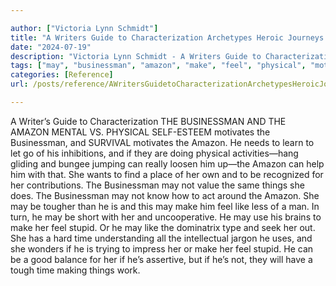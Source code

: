 ```yaml
---

author: ["Victoria Lynn Schmidt"]
title: "A Writers Guide to Characterization Archetypes Heroic Journeys and Other Elements of Dynamic Character Development - part0010_split_005.html"
date: "2024-07-19"
description: "Victoria Lynn Schmidt - A Writers Guide to Characterization Archetypes Heroic Journeys and Other Elements of Dynamic Character Development"
tags: ["may", "businessman", "amazon", "make", "feel", "physical", "motivates", "thing", "like", "stupid", "time", "writer", "guide", "characterization", "mental", "v", "survival", "need", "learn", "let", "go", "inhibition", "gliding", "bungee", "jumping"]
categories: [Reference]
url: /posts/reference/AWritersGuidetoCharacterizationArchetypesHeroicJourneysandOtherElementsofDynamicCharacterDevelopment-part0010split005html

---
```



A Writer’s Guide to Characterization
 THE BUSINESSMAN AND THE AMAZON
MENTAL VS. PHYSICAL
SELF-ESTEEM motivates the Businessman, and SURVIVAL motivates the Amazon. He needs to learn to let go of his inhibitions, and if they are doing physical activities—hang gliding and bungee jumping can really loosen him up—the Amazon can help him with that. She wants to find a place of her own and to be recognized for her contributions. The Businessman may not value the same things she does.
The Businessman may not know how to act around the Amazon. She may be tougher than he is and this may make him feel like less of a man. In turn, he may be short with her and uncooperative. He may use his brains to make her feel stupid. Or he may like the dominatrix type and seek her out.
She has a hard time understanding all the intellectual jargon he uses, and she wonders if he is trying to impress her or make her feel stupid. He can be a good balance for her if he’s assertive, but if he’s not, they will have a tough time making things work.
